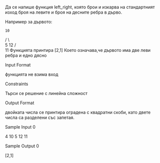 Да се напише функция left_right, която брои и изкарва на стандартният изход броя на левите и броя на десните ребра в дърво.

Например за дървото:

    10
   /  \   
  5    12
      /  
    11
Функцията принтира [2,1] Което означава,че дървото има две леви ребра и едно дясно

Input Format

функцията не взима вход

Constraints

Търси се решение с линейна сложност

Output Format

двойката числа се принтира оградена с квадратни скоби, като двете числа са разделени със запетая.

Sample Input 0

4
10 5 12 11

Sample Output 0

[2,1]
